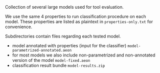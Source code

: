 Collection of several large models used for tool evaluation.

We use the same 4 properties to run classification procedure on each model. 
These properties are listed as plaintext in `properties-only.txt` for convenience.

Subdirectories contain files regarding each tested model.
- model annotated with properties (input for the classifier) `model-parametrized-annotated.aeon`
- for most models we also include non-parametrized and non-annotated version of the model `model-fixed.aeon`
- classification result bundle `model-results.zip` 
